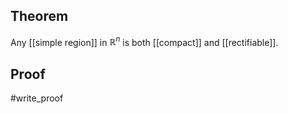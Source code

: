 ## Theorem
Any [[simple region]] in $\mathbb R^n$ is both [[compact]] and [[rectifiable]].
## Proof
#write_proof 